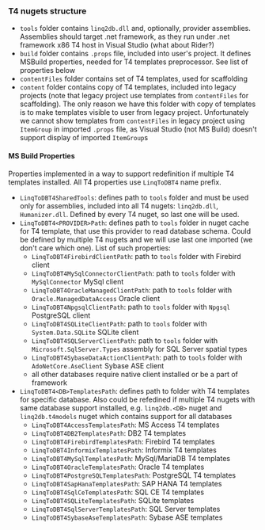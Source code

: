 ### T4 nugets structure

- `tools` folder contains `linq2db.dll` and, optionally, provider assemblies. Assemblies should target .net framework, as they run under .net framework x86 T4 host in Visual Studio (what about Rider?)
- `build` folder contains `.props` file, included into user's project. It defines MSBuild properties, needed for T4 templates preprocessor. See list of properties below
- `contentFiles` folder contains set of T4 templates, used for scaffolding
- `content` folder contains copy of T4 templates, included into legacy projects (note that legacy project use templates from `contentFiles` for scaffolding). The only reason we have this folder with copy of templates is to make templates visible to user from legacy project. Unfortunately we cannot show templates from `contentFiles` in legacy project using `ItemGroup` in imported `.props` file, as Visual Studio (not MS Build) doesn't support display of imported `ItemGroup`s

#### MS Build Properties

Properties implemented in a way to support redefinition if multiple T4 templates installed.
All T4 properties use `LinqToDBT4` name prefix.

- `LinqToDBT4SharedTools`: defines path to `tools` folder and must be used only for assemblies, included into all T4 nugets: `linq2db.dll`, `Humanizer.dll`. Defined by every T4 nuget, so last one will be used.
- `LinqToDBT4<PROVIDER>Path`: defines path to `tools` folder in nuget cache for T4 template, that use this provider to read database schema. Could be defined by multiple T4 nugets and we will use last one imported (we don't care which one). List of such properties:
  - `LinqToDBT4FirebirdClientPath`: path to `tools` folder with Firebird client
  - `LinqToDBT4MySqlConnectorClientPath`: path to `tools` folder with `MySqlConnector` MySql client
  - `LinqToDBT4OracleManagedClientPath`: path to `tools` folder with `Oracle.ManagedDataAccess` Oracle client
  - `LinqToDBT4NpgsqlClientPath`: path to `tools` folder with `Npgsql` PostgreSQL client
  - `LinqToDBT4SQLiteClientPath`: path to `tools` folder with `System.Data.SQLite` SQLite client
  - `LinqToDBT4SQLServerClientPath`: path to `tools` folder with `Microsoft.SqlServer.Types` assembly for SQL Server spatial types
  - `LinqToDBT4SybaseDataActionClientPath`: path to `tools` folder with `AdoNetCore.AseClient` Sybase ASE client
  - all other databases require native client installed or be a part of framework
- `LinqToDBT4<DB>TemplatesPath`: defines path to folder with T4 templates for specific database. Also could be refedined if multiple T4 nugets with same database support installed, e.g. `linq2db.<DB>` nuget and `linq2db.t4models` nuget which contains support for all databases
  - `LinqToDBT4AccessTemplatesPath`: MS Access T4 templates
  - `LinqToDBT4DB2TemplatesPath`: DB2 T4 templates
  - `LinqToDBT4FirebirdTemplatesPath`: Firebird T4 templates
  - `LinqToDBT4InformixTemplatesPath`: Informix T4 templates
  - `LinqToDBT4MySqlTemplatesPath`: MySql/MariaDB T4 templates
  - `LinqToDBT4OracleTemplatesPath`: Oracle T4 templates
  - `LinqToDBT4PostgreSQLTemplatesPath`: PostgreSQL T4 templates
  - `LinqToDBT4SapHanaTemplatesPath`: SAP HANA T4 templates
  - `LinqToDBT4SqlCeTemplatesPath`: SQL CE T4 templates
  - `LinqToDBT4SQLiteTemplatesPath`: SQLite templates
  - `LinqToDBT4SqlServerTemplatesPath`: SQL Server templates
  - `LinqToDBT4SybaseAseTemplatesPath`: Sybase ASE templates


